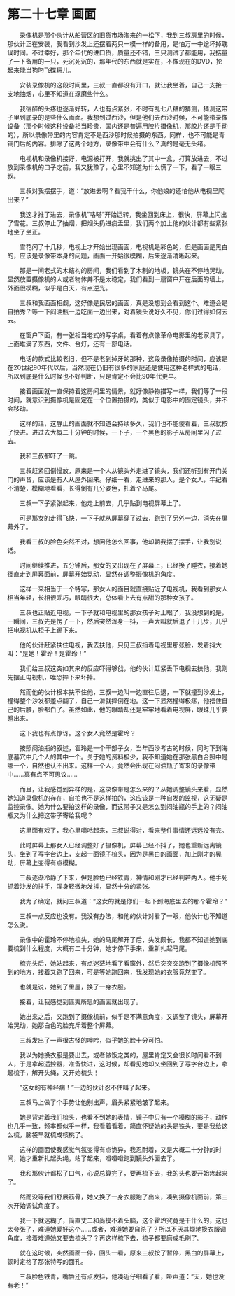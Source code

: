 # 第二十七章 画面


　　录像机是那个伙计从船营区的旧货市场淘来的一松下，我到三叔房里的时候，那伙计正在安装，我看到沙发上还摆着两只一模一样的备用，是怕万一中途坏掉耽误时间。不过幸好，那个年代的进口货，质量还不错，三只测试了都能用，我掂量了一下备用的一只，死沉死沉的，那年代的东西就是实在，不像现在的DVD，抡起来能当狗叼飞碟玩儿。

　　安装录像机的这段时间里，三叔一直都没有开口，就让我坐着，自己一支接一支地抽烟，心里不知道在琢磨些什么。

　　我宿醉的头疼也逐渐好转，人也有点紧张，不时有乱七八糟的猜测，猜测这带子里到底录的是些什么画面。我想到过西沙，但是他们去西沙时候，不可能带录像设备（那个时候这种设备相当珍贵，国内还是普遍用胶片摄像机，那胶片还是手动的），所以录像带里的内容肯定不是西沙那时候拍摄的东西。同样，也不可能是青铜门后的内容。排除了这两个地方，录像带中会有什么？真的是毫无头绪。

　　电视机和录像机接好，电源被打开，我就挑出了其中一盒，打算放进去，不过放到录像机的口子之前，我又犹豫了，心里不知道为什么慌了一下，看了一眼三叔。

　　三叔对我摆摆手，道：“放进去啊？看我干什么，你他娘的还怕他从电视里爬出来？”

　　我这才推了进去，录像机”咯嗒”开始运转，我坐回到床上，很快，屏幕上闪出了雪花。三叔停止了抽烟，把烟头扔进痰盂里，我们两个加上他的伙计都有些紧张地坐了坐正。

　　雪花闪了十几秒，电视上才开始出现画面，电视机是彩色的，但是画面是黑白的，应该是录像带本身的问题，画面一开始很模糊，后来逐渐清晰起来。

　　那是一间老式的木结构的房间，我们看到了木制的地板，镜头在不停地晃动，显然放置摄像机的人或者物体并不是太稳定，我们看到一扇窗户开在后面的墙上，外面很模糊，似乎是白天，有点逆光。

　　三叔和我面面相觑，这好像是民居的画面，真是没想到会看到这个。难道会是自拍秀？等一下闷油瓶一边吃面一边出来，对着镜头说好久不见，你们过得如何云云。

　　在窗户下面，有一张相当老式的写字桌，看着有点像革命电影里的老家具了，上面堆满了东西，文件、台灯，还有一部电话。

　　电话的款式比较老旧，但不是老到掉牙的那种，这段录像拍摄的时间，应该是在20世纪90年代以后，当然现在仍旧有很多的家庭还是使用这种老样式的电话，所以到底是什么时候也不好判断，只是肯定不会比90年代更早。

　　接着画面就一直保持着这房间里的情景，就好像静物描写一样，我们等了一段时间，就意识到摄像机是固定在一个位置拍摄的，类似于电影中的固定镜头，并不会移动。

　　这样的话，这静止的画面就不知道会持续多久，我们也不能傻看着，三叔就按了快进。进过去大概二十分钟的时候，一下子，一个黑色的影子从房间里闪了过去。

　　我和三叔都吓了一跳。

　　三叔赶紧回倒慢放，原来是一个人从镜头外走进了镜头，我们还听到有开门关门的声音，应该是有人从屋外回来。仔细一看，走进来的那人，是个女人，年纪看不清楚，模糊地看看，长得倒有几分姿色，扎着个马尾。

　　三叔一下子紧张起来，他走上前去，几乎贴到电视屏幕上了。

　　可是那女的走得飞快，一下子就从屏幕穿了过去，跑到了另外一边，消失在屏幕外了。

　　我看三叔的脸色突然不对，想问他怎么回事，他却朝我摆了摆手，让我别说话。

　　时间继续推进，五分钟后，那女的又出现在了屏幕上，已经换了睡衣，接着她径直走到屏幕面前，屏幕开始晃动，显然在调整摄像机的角度。

　　这样一来相当于一个特写，那女人的面目就直接贴近了电视机，我看到那女人相当年轻，长相很乖巧，眼睛很大，总体看上去有点甜的那种女孩子。

　　三叔也正贴近电视，一下子就和电视里的那女孩子对上眼了，我没想到的是，一瞬间，三叔先是愣了一下，然后突然浑身一抖，一声大叫就后退了十几步，几乎把电视机从柜子上踢下来。

　　他的伙计赶紧扶住电视，我去扶他，只见三叔指着电视里那张脸，发着抖大叫：“是她！霍玲！是霍玲！”

　　我们给三叔这突如其来的反应吓得够戗，他的伙计赶紧丢下电视去扶他，我则先摆正电视机，唯恐摔下来坏掉。

　　然而他的伙计根本扶不住他，三叔一边叫一边直往后退，一下就撞到沙发上，撞得整个沙发都差点翻了，自己一滑就摔倒在地。这一下显然撞得极疼，他捂住自己的后腰，脸都白了。虽然如此，他的眼睛却还是牢牢地看着电视屏，眼珠几乎要瞪出来。

　　这下我也有点惊讶。这个女人竟然是霍玲？

　　按照闷油瓶的叙述，霍玲是一个干部子女，当年西沙考古的时候，同时下到海底墓穴中几个人的其中一个。关于她的资料极少，我不知道她在那张黑白合照中是哪一个，自然也认不出来。这样一个人，竟然会出现在闷油瓶子寄来的录像带中……真有点不可思议……

　　而且，让我感觉到异样的是，这录像带是怎么来的？从她调整镜头来看，显然她知道录像机的存在，自拍也不是这样拍的，这应该是一种自发的监视，这无疑是监控录像。她为什么要拍这样的录像，而这带子又是怎么到闷油瓶的手上的？闷油瓶又为什么把这带子寄给我呢？

　　这里面有戏了，我心里嘀咕起来，三叔说得对，看来整件事情还远远没有完。

　　此时屏幕上那女人已经调整好了摄像机，屏幕已经不抖了，她也重新远离镜头，坐到了写字台边上，支起一面镜子梳头，因为是黑白的画面，加上刚才的晃动，屏幕上变得有点模糊。

　　三叔逐渐冷静了下来，但是脸色已经铁青，神情和刚才已经判若两人。他手死抓着沙发的扶手，浑身轻微地发抖，显然十分的紧张。

　　我为了确定，就问三叔道：“这女的就是你们一起下到海底里去的那个霍玲？”

　　三叔一点反应也没有。我没有办法，和他的伙计对看了一眼，他伙计也不知道怎么说。

　　录像中的霍玲不停地梳头，她的马尾解开了后，头发颇长，我都不知道她到底要梳到什么程度，大概有二十分钟，她才停下手来，重新扎起马尾。

　　梳完头后，她站起来，有点迷茫地看了看窗外，然后突突突跑到了摄像机照不到的地方，接着又跑了回来，可是等她跑回来，我发现她的衣服竟然变了。

　　也就是说，她到了里屋，换了一身衣服。

　　接着，让我感觉到匪夷所思的画面就出现了。

　　她出来之后，又跑到了摄像机前，似乎是不满意角度，又调整了镜头，屏幕开始晃动，她那白色的脸充斥着整个屏幕。

　　三叔发出了一声很古怪的呻吟，似乎她的脸十分可怕。

　　我以为她换衣服是要出去，或者做饭之类的，屋里肯定又会很长时间看不到人，于是拿起遥控器，准备快进，这时候，却看见她却又坐回到了写字台边上，拿起梳子，解开头绳，又开始梳头！

　　”这女的有神经病！”一边的伙计忍不住叫了起来。

　　三叔马上做了个手势让他别出声，眉头紧紧地皱了起来。

　　她是背对着我们梳头，也看不到她的表情，镜子中只有一个模糊的影子，动作也几乎一致，频率都似乎一样，我看着看着，简直怀疑她的头是铁头，要是我给这么梳，脑袋早就梳成核桃了。

　　这样的画面使我感觉气氛变得有点诡异，我忍耐着，又是大概二十分钟的时间，她才重新扎起头绳，站了起来，噔噔噔跑到镜头外面去了。

　　我和那伙计都松了口气，心说总算完了，要再梳下去，我的头也要开始疼起来了。

　　然而没等我们舒展筋骨，她又换了一身衣服跑了出来，凑到摄像机面前，第三次开始调试角度了。

　　我一下就迷糊了，简直丈二和尚摸不着头脑，这个霍玲究竟是干什么的，这也太夸张了，难道她爱好这个……或者，难道她要自杀了？所以不厌其烦地换衣服调角度，接着难道她又要去梳头了？再这样梳下去，梳子都要磨成毛刷了。

　　就在这时候，突然画面一停，回头一看，原来三叔按了暂停，黑白的屏幕上，顿时定格了那张特写的面孔。

　　三叔脸色铁青，嘴唇还有点发抖，他凑近仔细看了看，哑声道：“天，她也没有老！”

